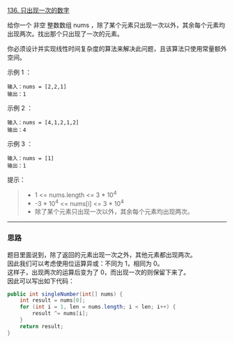 [136. 只出现一次的数字](https://leetcode.cn/problems/single-number/)

给你一个 非空 整数数组 nums ，除了某个元素只出现一次以外，其余每个元素均出现两次。找出那个只出现了一次的元素。

你必须设计并实现线性时间复杂度的算法来解决此问题，且该算法只使用常量额外空间。



示例 1 ：
```
输入：nums = [2,2,1]
输出：1
```
示例 2 ：
```
输入：nums = [4,1,2,1,2]
输出：4
```
示例 3 ：
```
输入：nums = [1]
输出：1
```

提示：

>- 1 <= nums.length <= 3 * 10<sup>4</sup>
>- -3 * 10<sup>4</sup> <= nums[i] <= 3 * 10<sup>4</sup>
>- 除了某个元素只出现一次以外，其余每个元素均出现两次。

<hr/>

### 思路
题目里面说到，除了返回的元素出现一次之外，其他元素都出现两次。  
因此我们可以考虑使用位运算异或：不同为 1，相同为 0。  
这样子，出现两次的运算后变为了 0，而出现一次的则保留下来了。  
因此可以写出如下代码：  
```java
public int singleNumber(int[] nums) {
    int result = nums[0];
    for (int i = 1, len = nums.length; i < len; i++) {
        result ^= nums[i];
    }
    return result;
}
```